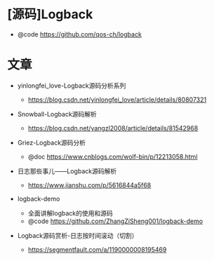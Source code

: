 # [源码]Logback

- @code https://github.com/qos-ch/logback

# 文章

- yinlongfei_love-Logback源码分析系列
  - https://blog.csdn.net/yinlongfei_love/article/details/80807321

- Snowball-Logback源码解析
  - https://blog.csdn.net/yangzl2008/article/details/81542968

- Griez-Logback源码分析
  - @doc https://www.cnblogs.com/wolf-bin/p/12213058.html

- 日志那些事儿——Logback源码解析
  - https://www.jianshu.com/p/5616844a5f68

- logback-demo
  - 全面讲解logback的使用和源码
  - @code https://github.com/ZhangZiSheng001/logback-demo

- Logback源码赏析-日志按时间滚动（切割）
  - https://segmentfault.com/a/1190000008195469